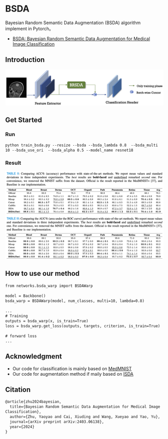 # BSDA

Bayesian Random Semantic Data Augmentation (BSDA)  algorithm implement in Pytorch。

* [BSDA: Bayesian Random Semantic Data Augmentation for Medical Image Classification](https://arxiv.org/abs/2403.06138)


## Introduction

![Overview](./assets/images/overview_bsda.jpg)

## Get Started

### Run
```
python train_bsda.py --resize --bsda --bsda_lambda 0.8  --bsda_multi 10 --bsda_use_ori  --bsda_alpha 0.5 --model_name resnet18 
```

### Result
![main_result](./assets/images/main_result.jpg)

## How to use our method
```
from networks.bsda_warp import BSDAWarp

model = Backbone()
bsda_warp = BSDAWarp(model, num_classes, multi=10, lambda=0.8)

...
# Training
outputs = bsda_warp(x, is_train=True) 
loss = bsda_warp.get_loss(outputs, targets, criterion, is_train=True)

# forward loss
...
```

## Acknowledgment

* Our code for classification is mainly based on [MedMNIST](https://github.com/MedMNIST/MedMNIST)
* Our code for augmentation method if maily based on [ISDA](https://github.com/blackfeather-wang/ISDA-for-Deep-Networks)

## Citation
```
@article{zhu2024bayesian,
  title={Bayesian Random Semantic Data Augmentation for Medical Image Classification},
  author={Zhu, Yaoyao and Cai, Xiuding and Wang, Xueyao and Yao, Yu},
  journal={arXiv preprint arXiv:2403.06138},
  year={2024}
}
```
